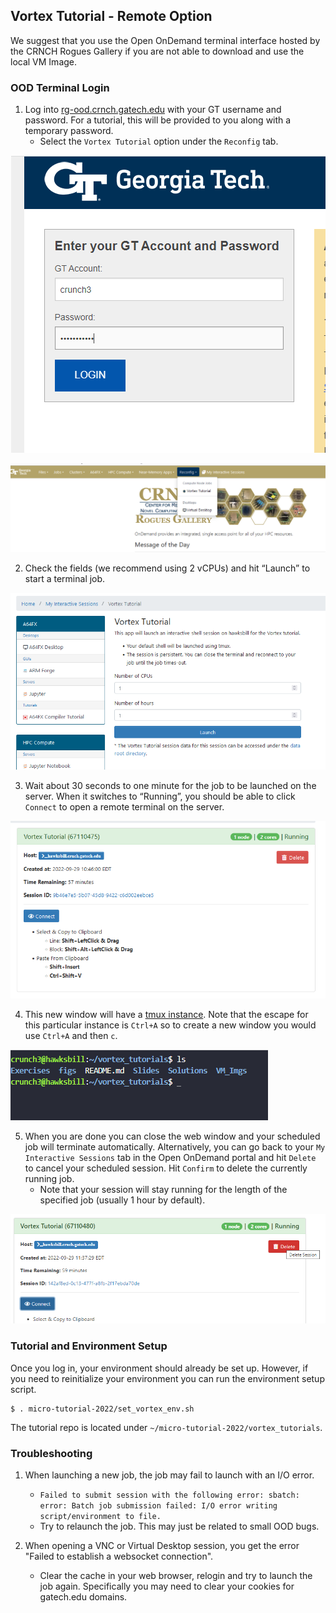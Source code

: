 ## Vortex Tutorial - Remote Option

We suggest that you use the Open OnDemand terminal interface hosted by the CRNCH Rogues Gallery if you are not able to download and use the local VM Image. 

### OOD Terminal Login

1) Log into [rg-ood.crnch.gatech.edu](https://rg-ood.crnch.gatech.edu) with your GT username and password. For a tutorial, this will be provided to you along with a temporary password.
    - Select the `Vortex Tutorial` option under the `Reconfig` tab.

<div style="text-align: center;">
    
![RG OOD login](https://github.com/gt-crnch-rg/vortex_tutorials/blob/e5d2e761b635bdaa372ae5f17cc0c7adce6fb536/figs/vortex_tutorial_login.PNG "RG OOD Login")

</div>

![RG OOD Portal](https://github.com/gt-crnch-rg/vortex_tutorials/blob/e5d2e761b635bdaa372ae5f17cc0c7adce6fb536/figs/vortex_tutorial.PNG "OOD Vortex Portal")

2) Check the fields (we recommend using 2 vCPUs) and hit “Launch” to start a terminal job. 

![Vortex Job](https://github.com/gt-crnch-rg/vortex_tutorials/blob/e5d2e761b635bdaa372ae5f17cc0c7adce6fb536/figs/vortex_tutorial_2.PNG "OOD Vortex Job")

3) Wait about 30 seconds to one minute for the job to be launched on the server. When it switches to “Running”, you should be able to click `Connect` to open a remote terminal on the server.

![Vortex Running](https://github.com/gt-crnch-rg/vortex_tutorials/blob/e5d2e761b635bdaa372ae5f17cc0c7adce6fb536/figs/vortex_tutorial_3.PNG "OOD Vortex Running")

4) This new window will have a [tmux instance](https://www.ocf.berkeley.edu/~ckuehl/tmux/). Note that the escape for this particular instance is `Ctrl+A` so to create a new window you would use `Ctrl+A` and then `c`.

![Vortex Tmux](https://github.com/gt-crnch-rg/vortex_tutorials/blob/e5d2e761b635bdaa372ae5f17cc0c7adce6fb536/figs/vortex_tutorial_4.PNG "OOD Vortex Tmux")

5. When you are done you can close the web window and your scheduled job will terminate automatically. Alternatively, you can go back to your `My Interactive Sessions` tab in the Open OnDemand portal and hit `Delete` to cancel your scheduled session. Hit `Confirm` to delete the currently running job.
    * Note that your session will stay running for the length of the specified job (usually 1 hour by default).

![Vortex Delete](https://github.com/gt-crnch-rg/vortex_tutorials/blob/e5d2e761b635bdaa372ae5f17cc0c7adce6fb536/figs/vortex_tutorial_delete.PNG "OOD Vortex Delete")

### Tutorial and Environment Setup

Once you log in, your environment should already be set up. However, if you need to reinitialize your environment you can run the environment setup script.

```
$ . micro-tutorial-2022/set_vortex_env.sh
```

The tutorial repo is located under `~/micro-tutorial-2022/vortex_tutorials`. 


### Troubleshooting

1) When launching a new job, the job may fail to launch with an I/O error.
    * `Failed to submit session with the following error: sbatch: error: Batch job submission failed: I/O error writing script/environment to file.`
    * Try to relaunch the job. This may just be related to small OOD bugs.

2) When opening a VNC or Virtual Desktop session, you get the error "Failed to establish a websocket connection".
    * Clear the cache in your web browser, relogin and try to launch the job again. Specifically you may need to clear your cookies for gatech.edu domains.
